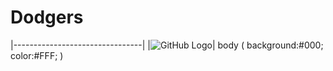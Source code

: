 # Dodgers
|--------------------------------|
|![GitHub Logo](/images/logo.png)|
body
(
  background:#000;
  color:#FFF;
)
